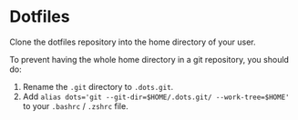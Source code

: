 # Dotfiles

Clone the dotfiles repository into the home directory of your user.

To prevent having the whole home directory in a git repository, you should do:

1. Rename the `.git` directory to `.dots.git`.
2. Add `alias dots='git --git-dir=$HOME/.dots.git/ --work-tree=$HOME'` to your `.bashrc` / `.zshrc` file.
